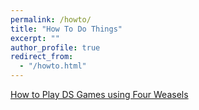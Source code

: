 ```yaml
---
permalink: /howto/
title: "How To Do Things"
excerpt: ""
author_profile: true
redirect_from: 
  - "/howto.html"
---
```


[How to Play DS Games using Four Weasels](/howto/ds-weasels)

